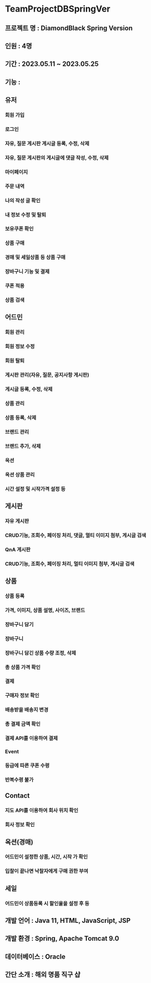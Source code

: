 # TeamProjectDBSpringVer

## 프로젝트 명 : DiamondBlack Spring Version
## 인원 : 4명
## 기간 : 2023.05.11 ~ 2023.05.25
## 기능 :
 ## 유저
### 회원 가입
### 로그인
### 자유, 질문 게시판 게시글 등록, 수정, 삭제
### 자유, 질문 게시판의 게시글에 댓글 작성, 수정, 삭제
### 마이페이지
### 주문 내역
### 나의 작성 글 확인
### 내 정보 수정 및 탈퇴
### 보유쿠폰 확인
### 상품 구매
### 경매 및 세일상품 등 상품 구매
### 장바구니 기능 및 결제
### 쿠폰 적용
### 상품 검색
## 어드민
### 회원 관리
### 회원 정보 수정
### 회원 탈퇴
### 게시판 관리(자유, 질문, 공지사항 게시판)
### 게시글 등록, 수정, 삭제
### 상품 관리
### 상품 등록, 삭제
### 브랜드 관리
### 브랜드 추가, 삭제
### 옥션
### 옥션 상품 관리
### 시간 설정 및 시작가격 설정 등
## 게시판
### 자유 게시판
### CRUD기능, 조회수, 페이징 처리, 댓글, 멀티 이미지 첨부, 게시글 검색
### QnA 게시판
### CRUD기능, 조회수, 페이징 처리, 멀티 이미지 첨부, 게시글 검색
## 상품
### 상품 등록
### 가격, 이미지, 상품 설명, 사이즈, 브랜드
### 장바구니 담기
### 장바구니
### 장바구니 담긴 상품 수량 조정, 삭제
### 총 상품 가격 확인
### 결제
### 구매자 정보 확인
### 배송받을 배송지 변경
### 총 결제 금액 확인
### 결제 API를 이용하여 결제
### Event
### 등급에 따른 쿠폰 수령
### 반복수령 불가
## Contact
### 지도 API를 이용하여 회사 위치 확인
### 회사 정보 확인
## 옥션(경매)
### 어드민이 설정한 상품, 시간, 시작 가 확인
### 입찰이 끝나면 낙찰자에게 구매 권한 부여
## 세일
### 어드민이 상품등록 시 할인율을 설정 후 등
## 개발 언어 : Java 11, HTML, JavaScript, JSP
## 개발 환경 : Spring, Apache Tomcat 9.0
## 데이터베이스 : Oracle
## 간단 소개 : 해외 명품 직구 샵
